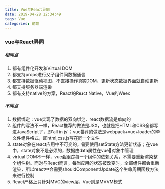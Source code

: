 ```yaml
---
title: Vue与React异同
date: 2019-04-28 12:34:49
tags: Vue
categories: 前端
---
```


### vue与React异同

##### 相同点

1. 都有组件化开发和Virtual DOM
2. 都支持props进行父子组件间数据通信
3. 都支持数据驱动视图，不直接操作真实DOM，更新状态数据界面就自动更新
4. 都支持服务器端渲染
5. 都有支持native的方案，React的React Native，Vue的Weex

##### 不同点

1. 数据绑定：vue实现了数据的双向绑定，react数据流是单向的
2. 组件的写法不一样，React推荐的做法是JSX，也就是把HTML和CSS全都写进JavaScript了，即'all in js'；vue推荐的做法是webpack+vue+loader的单文件组件格式，即html,css,js写在同一个文件
3. state对象在react应用中不可变的，需要使用setState方法更新状态；在vue中，state对象不是必须的，数据由data属性在vue对象中管理
4. virtual DOM不一样，vue会跟踪每一个组件的依赖关系，不需要重新渲染整个组件树。而对与React而言，每当应用的状态被改变时，全部组件都会重新渲染，所以react中会需要shouldComponentUpdate这个生命周期函数方法来进行控制
5. React严格上只针对MVC的view层，Vue则是MVVM模式